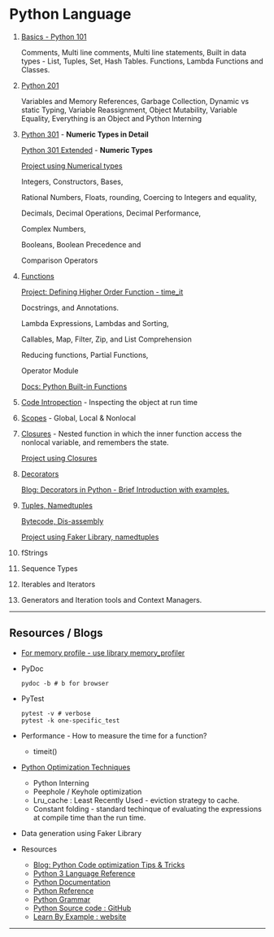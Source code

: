 # Python Language
1. [Basics - Python 101](./Python_101.ipynb)

   Comments, Multi line comments, Multi line statements, Built in data types - List, Tuples, Set, Hash Tables. Functions, Lambda Functions and Classes.

2. [Python 201](./Python_201.ipynb)

   Variables and Memory References, Garbage Collection, Dynamic vs static Typing, Variable Reassignment, Object Mutability, Variable Equality, Everything is an Object and Python Interning

3. [Python 301](./Python_301.ipynb) - **Numeric Types in Detail**

   [Python 301 Extended](./Python_301_ext.ipynb) - **Numeric Types**

   [Project using Numerical types](./Projects/NumericalTypes)

   Integers, Constructors, Bases, 

   Rational Numbers, Floats, rounding, Coercing to Integers and equality, 

   Decimals, Decimal Operations, Decimal Performance, 

   Complex Numbers, 

   Booleans, Boolean Precedence and 

   Comparison Operators

4. [Functions](./Python_401.ipynb)

   [Project: Defining Higher Order Function - time_it](./Projects/HigherOrderFunction)

   Docstrings, and Annotations.

   Lambda Expressions, Lambdas and Sorting, 

   Callables, Map, Filter, Zip, and List Comprehension

   Reducing functions, Partial Functions, 

   Operator Module

   [Docs: Python Built-in Functions](https://docs.python.org/3/library/functions.html)

5. [Code Intropection](./CodeIntrospection.ipynb) - Inspecting the object at run time

6. [Scopes](./Scope.ipynb) - Global, Local & Nonlocal

7. [Closures](./ClosuresInPython.ipynb) - Nested function in which the inner function access the nonlocal variable, and remembers the state.

   [Project using Closures](https://github.com/abalaji-blr/session-6/)

8. [Decorators](./Decorators_updated.ipynb)

   [Blog: Decorators in Python - Brief Introduction with examples.](https://betterprogramming.pub/decorators-in-python-72a1d578eac4)

9. [Tuples, Namedtuples](./Tuples.ipynb)

   [Bytecode, Dis-assembly](./Disassembly.ipynb)

   [Project using Faker Library, namedtuples](./Projects/NamedTuples/README.md)

10. fStrings

11. Sequence Types

12. Iterables and Iterators

13. Generators and Iteration tools and Context Managers.







---

## Resources / Blogs



* [For memory profile - use library memory_profiler](https://pypi.org/project/memory-profiler/)

* PyDoc

  ```
  pydoc -b # b for browser
  ```

  

* PyTest

  ```
  pytest -v # verbose
  pytest -k one-specific_test
  
  ```

  

* Performance  - How to measure the time for a function?

  * timeit()

* [Python Optimization Techniques](./PythonOptimization.ipynb)

  * Python Interning
  * Peephole / Keyhole optimization
  * Lru_cache : Least Recently Used - eviction strategy to cache.
  * Constant folding - standard techinque of evaluating the expressions at compile time than the run time.

* Data generation using Faker Library

* Resources

  * [Blog: Python Code optimization Tips & Tricks](https://www.techbeamers.com/python-code-optimization-tips-tricks)
  * [Python 3 Language Reference](https://docs.python.org/3/reference/index.html)
  * [Python Documentation](https://www.python.org/doc/)
  * [Python Reference](https://python-reference.readthedocs.io/en/latest/intro.html)
  * [Python Grammar](https://docs.python.org/3/reference/grammar.html)
  * [Python Source code : GitHub](https://github.com/python/pythondotorg)
  * [Learn By Example : website](https://www.learnbyexample.org/python/)

---




